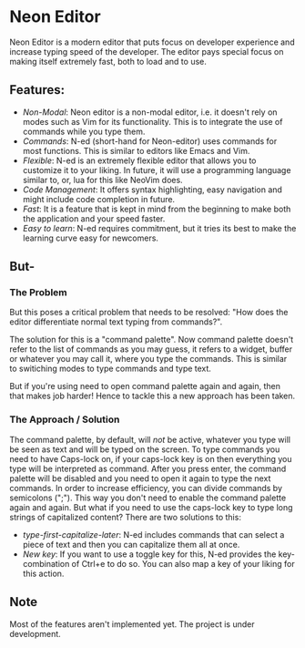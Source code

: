# Neon Editor

Neon Editor is a modern editor that puts focus on developer experience and increase typing speed of the developer. The editor pays special focus on making itself extremely fast, both to load and to use.

## Features:

* *Non-Modal*: Neon editor is a non-modal editor, i.e. it doesn't rely on modes such as Vim for its functionality. This is to integrate the use of commands while you type them. 
* *Commands*: N-ed (short-hand for Neon-editor) uses commands for most functions. This is similar to editors like Emacs and Vim.
* *Flexible*: N-ed is an extremely flexible editor that allows you to customize it to your liking. In future, it will use a programming language similar to, or, lua for this like NeoVim does.
* *Code Management*: It offers syntax highlighting, easy navigation and might include code completion in future.
* *Fast*: It is a feature that is kept in mind from the beginning to make both the application and your speed faster.
* *Easy to learn*: N-ed requires commitment, but it tries its best to make the learning curve easy for newcomers.

## But-

### The Problem

But this poses a critical problem that needs to be resolved: "How does the editor differentiate normal text typing from commands?".

The solution for this is a "command palette". Now command palette doesn't refer to the list of commands as you may guess, it refers to a widget, buffer or whatever you may call it, where you type the commands. This is similar to switiching modes to type commands and type text.

But if you're using need to open command palette again and again, then that makes job harder! Hence to tackle this a new approach has been taken.

### The Approach / Solution

The command palette, by default, will *not* be active, whatever you type will be seen as text and will be typed on the screen. To type commands you need to have Caps-lock on, if your caps-lock key is on then everything you type will be interpreted as command. After you press enter, the command palette will be disabled and you need to open it again to type the next commands.
In order to increase efficiency, you can divide commands by semicolons (";"). This way you don't need to enable the command palette again and again.
But what if you need to use the caps-lock key to type long strings of capitalized content?
There are two solutions to this:
* *type-first-capitalize-later*: N-ed includes commands that can select a piece of text and then you can capitalize them all at once.
* *New key*: If you want to use a toggle key for this, N-ed provides the key-combination of Ctrl+e to do so. You can also map a key of your liking for this action.

## Note

Most of the features aren't implemented yet. The project is under development.
